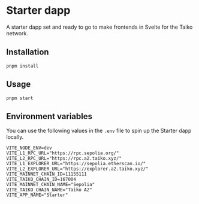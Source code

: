 # Starter dapp

A starter dapp set and ready to go to make frontends in Svelte for the Taiko network.

## Installation

`pnpm install`

## Usage

`pnpm start`

## Environment variables

You can use the following values in the `.env` file to spin up the Starter dapp locally.

```
VITE_NODE_ENV=dev
VITE_L1_RPC_URL="https://rpc.sepolia.org/"
VITE_L2_RPC_URL="https://rpc.a2.taiko.xyz/"
VITE_L1_EXPLORER_URL="https://sepolia.etherscan.io/"
VITE_L2_EXPLORER_URL="https://explorer.a2.taiko.xyz/"
VITE_MAINNET_CHAIN_ID=11155111
VITE_TAIKO_CHAIN_ID=167004
VITE_MAINNET_CHAIN_NAME="Sepolia"
VITE_TAIKO_CHAIN_NAME="Taiko A2"
VITE_APP_NAME="Starter"
```

